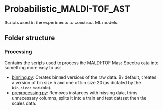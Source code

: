 # Probabilistic_MALDI-TOF_AST

Scripts used in the experiments to construct ML models.

## Folder structure

### Processing
Contains the scripts used to process the MALDI-TOF Mass Spectra data into something more easy to use.
- [binning.py](binning.py): Creates binned versions of the raw data. By default, creates a version of bin size 5 and one of bin size 20 (as dictated by the `bin_sizes` variable).
- [preprocessing.py](preprocessing.py): Removes instances with missing data, trims unnecessary columns, splits it into a train and test dataset then the scales data.